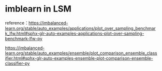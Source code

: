 # imblearn in LSM 

reference：https://imbalanced-learn.org/stable/auto_examples/applications/plot_over_sampling_benchmark_lfw.html#sphx-glr-auto-examples-applications-plot-over-sampling-benchmark-lfw-py

https://imbalanced-learn.org/stable/auto_examples/ensemble/plot_comparison_ensemble_classifier.html#sphx-glr-auto-examples-ensemble-plot-comparison-ensemble-classifier-py